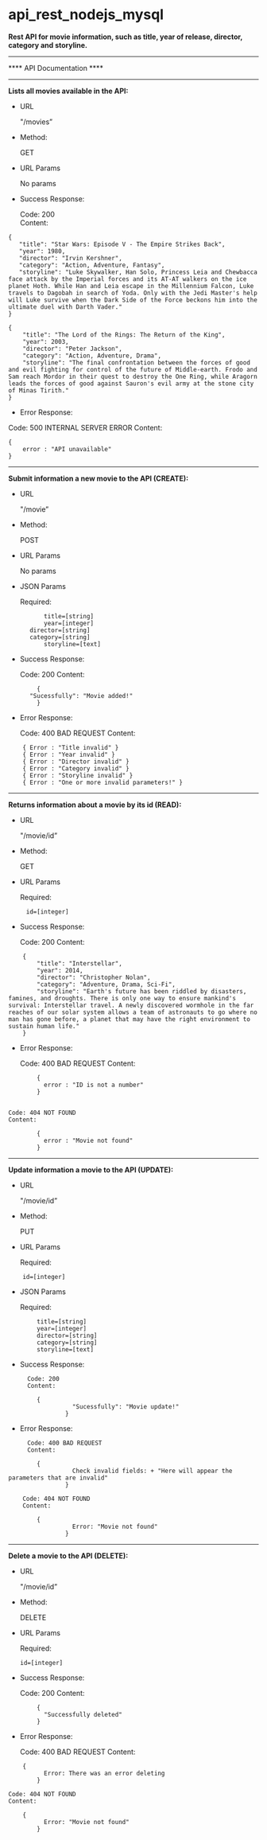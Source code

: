 # api_rest_nodejs_mysql


**Rest API for movie information, such as title, year of release, director, category and storyline.** 
________________________________________________________________________

**** API Documentation ****
________________________________________________________________________

**Lists all movies available in the API:** 

 - URL 
   
   "/movies” 
   
  - Method: 
   
	   GET 
   
   - URL Params 
   
	   No params 
   
   - Success Response: 
   
	   Code: 200  
	   Content:  
~~~
{ 
   "title": "Star Wars: Episode V - The Empire Strikes Back", 
   "year": 1980,
   "director": "Irvin Kershner", 
   "category": "Action, Adventure, Fantasy", 
   "storyline": "Luke Skywalker, Han Solo, Princess Leia and Chewbacca face attack by the Imperial forces and its AT-AT walkers on the ice planet Hoth. While Han and Leia escape in the Millennium Falcon, Luke travels to Dagobah in search of Yoda. Only with the Jedi Master's help will Luke survive when the Dark Side of the Force beckons him into the ultimate duel with Darth Vader."  
} 

{
    "title": "The Lord of the Rings: The Return of the King",
    "year": 2003,
    "director": "Peter Jackson",
    "category": "Action, Adventure, Drama",
    "storyline": "The final confrontation between the forces of good and evil fighting for control of the future of Middle-earth. Frodo and Sam reach Mordor in their quest to destroy the One Ring, while Aragorn leads the forces of good against Sauron's evil army at the stone city of Minas Tirith." 
}

~~~
  
  - Error Response: 
   
   Code: 500 INTERNAL SERVER ERROR 
   Content: 
~~~
{ 
    error : "API unavailable"
}
~~~

________________________________________________________________________

**Submit information a new movie to the API (CREATE):**

- URL 

	"/movie” 

- Method: 

	POST

- URL Params 

	No params

- JSON Params 

	Required:
~~~
          title=[string]
          year=[integer]
	  director=[string]
	  category=[string]
          storyline=[text]
~~~

- Success Response: 

	Code: 200 
	Content: 
~~~
        { 
	  "Sucessfully": "Movie added!" 
        }
~~~

- Error Response:  

	Code: 400 BAD REQUEST
	Content: 
~~~
	{ Error : "Title invalid" }
	{ Error : "Year invalid" }
	{ Error : "Director invalid" }
	{ Error : "Category invalid" }
	{ Error : "Storyline invalid" }
	{ Error : "One or more invalid parameters!" } 
~~~

________________________________________________________________________

**Returns information about a movie by its id (READ):**

- URL 

	"/movie/id” 

- Method: 

	GET 

- URL Params 

	Required:
~~~
	 id=[integer]
~~~

- Success Response: 

	Code: 200 
	Content:
	
~~~
	{ 
	    "title": "Interstellar", 
	    "year": 2014,
	    "director": "Christopher Nolan", 
	    "category": "Adventure, Drama, Sci-Fi", 
	    "storyline": "Earth's future has been riddled by disasters, famines, and droughts. There is only one way to ensure mankind's survival: Interstellar travel. A newly discovered wormhole in the far reaches of our solar system allows a team of astronauts to go where no man has gone before, a planet that may have the right environment to sustain human life." 
	} 
~~~

- Error Response:  

	Code: 400 BAD REQUEST
	Content: 
~~~
        { 
          error : "ID is not a number" 
        } 
 
~~~

	Code: 404 NOT FOUND 
	Content: 
~~~ 
        { 
          error : "Movie not found" 
        }  
~~~

________________________________________________________________________

**Update information a movie to the API (UPDATE):**

- URL 

	"/movie/id” 

- Method: 

	PUT

- URL Params 

	Required:
~~~
	id=[integer]
~~~

- JSON Params

	Required:
~~~
		title=[string]
		year=[integer]
		director=[string]
		category=[string]
		storyline=[text]
~~~

- Success Response: 

		Code: 200 
		Content: 
~~~
		{ 
                  "Sucessfully": "Movie update!" 
                }
~~~

- Error Response:  

		Code: 400 BAD REQUEST
		Content: 
~~~
		{ 
                  Check invalid fields: + "Here will appear the parameters that are invalid" 
                } 
~~~

		Code: 404 NOT FOUND
		Content: 
~~~
		{
                  Error: "Movie not found"
                }
~~~

________________________________________________________________________

**Delete a movie to the API (DELETE):**

- URL 

	"/movie/id” 

- Method: 

	DELETE

- URL Params 

	Required:
	~~~
	id=[integer]
	~~~

- Success Response: 

	Code: 200 
	Content: 
~~~
        {
          "Successfully deleted"
        }
~~~

- Error Response:  

	Code: 400 BAD REQUEST
	Content: 
~~~
	{ 
          Error: There was an error deleting 
        }
~~~

	Code: 404 NOT FOUND
	Content: 
~~~
	{
          Error: "Movie not found"
        }
~~~
